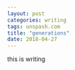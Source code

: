 ```yaml
---
layout: post
categories: writing
tags: unspash.com
title: "generations"
date: 2018-04-27
---
```


this is writing
